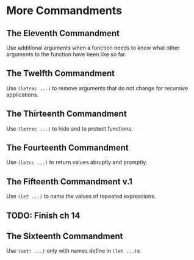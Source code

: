 # More Commandments

## The Eleventh Commandment

Use additional arguments when a function needs to know what other arguments to the function have been like so far.


## The Twelfth Commandment

Use `(letrec ...)` to remove arguments that do not change for recursive applications.


## The Thirteenth Commandment

Use `(letrec ...)` to hide and to protect functions.


## The Fourteenth Commandment

Use `(letcc ...)` to return values abruptly and promptly.


## The Fifteenth Commandment v.1

Use `(let ...)` to name the values of repeated expressions.


## TODO: Finish ch 14


## The Sixteenth Commandment

Use `(set! ...)` only with names define in `(let ...)`s 
